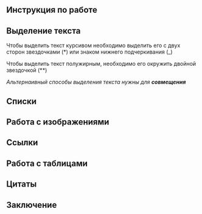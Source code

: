 ## Инструкция по работе

## Выделение текста

Чтобы выделить текст курсивом необходимо выделить его с двух сторон звездочками (*) или знаком нижнего подчеркивания (_)

Чтобы выделить текст полужирным, необходимо его окружить двойной звездочкой (**)

_Альтернаивный способы выделения текста нужны для **совмещения**_

## Списки

## Работа с изображениями

## Ссылки

## Работа с таблицами

## Цитаты

## Заключение
